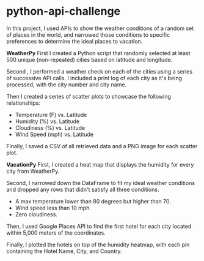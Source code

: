 # python-api-challenge

In this project, I used APIs to show the weather conditions of a random set of places in the world, and narrowed those conditions to specific preferences to determine the ideal places to vacation. 

__WeatherPy__
First I created a Python script that randomly selected at least 500 unique (non-repeated) cities based on latitude and longitude.

Second , I performed a weather check on each of the cities using a series of successive API calls. I included a print log of each city as it's being processed, with the city number and city name.

Then I created a series of scatter plots to showcase the following relationships:
* Temperature (F) vs. Latitude
* Humidity (%) vs. Latitude
* Cloudiness (%) vs. Latitude
* Wind Speed (mph) vs. Latitude

Finally, I saved a CSV of all retrieved data and a PNG image for each scatter plot.

__VacationPy__
First, I created a heat map that displays the humidity for every city from WeatherPy.

Second, I narrowed down the DataFrame to fit my ideal weather conditions and dropped any rows that didn't satisfy all three conditions. 
  * A max temperature lower than 80 degrees but higher than 70.
  * Wind speed less than 10 mph.
  * Zero cloudiness.

Then, I used Google Places API to find the first hotel for each city located within 5,000 meters of the coordinates.

Finally, I plotted the hotels on top of the humidity heatmap, with each pin containing the Hotel Name, City, and Country.
